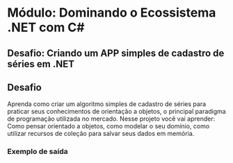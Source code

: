 # Módulo: Dominando o Ecossistema .NET com C#  
## Desafio: Criando um APP simples de cadastro de séries em .NET  

## Desafio  

Aprenda como criar um algoritmo simples de cadastro de séries para praticar seus conhecimentos de orientação a objetos, o principal paradigma de programação utilizada no mercado. Nesse projeto você vai aprender: Como pensar orientado a objetos, como modelar o seu domínio, como utilizar recursos de coleção para salvar seus dados em memória. 
  
### Exemplo de saída  


